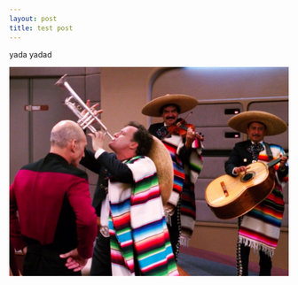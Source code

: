 ```yaml
---
layout: post
title: test post
---
```

yada yadad

![Sometimes there is a mariachi band on the Enterprise.](/uploads/images/mariachi_group.jpg)
